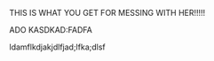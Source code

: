 THIS IS WHAT YOU GET FOR MESSING WITH HER!!!!!



ADO KASDKAD:FADFA





ldamflkdjakjdlfjad;lfka;dlsf
